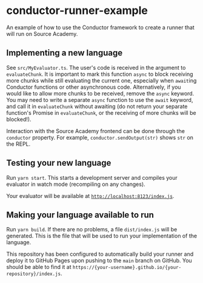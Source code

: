 # conductor-runner-example

An example of how to use the Conductor framework to create a runner that will run on Source Academy.

## Implementing a new language

See `src/MyEvaluator.ts`. The user's code is received in the argument to `evaluateChunk`.
It is important to mark this function `async` to block receiving more chunks while still evaluating the current one,
especially when `await`ing Conductor functions or other asynchronous code.
Alternatively, if you would like to allow more chunks to be received, remove the `async` keyword.
You may need to write a separate `async` function to use the `await` keyword, and call it in `evaluateChunk`
without awaiting (do not return your separate function's Promise in `evaluateChunk`,
or the receiving of more chunks will be blocked!).

Interaction with the Source Academy frontend can be done through the `conductor` property.
For example, `conductor.sendOutput(str)` shows `str` on the REPL.

## Testing your new language

Run `yarn start`. This starts a development server and compiles your evaluator in watch mode
(recompiling on any changes).

Your evaluator will be available at [`http://localhost:8123/index.js`](http://localhost:8123/index.js).

## Making your language available to run

Run `yarn build`. If there are no problems, a file `dist/index.js` will be generated.
This is the file that will be used to run your implementation of the language.

This repository has been configured to automatically build your runner and deploy it to GitHub Pages
upon pushing to the `main` branch on GitHub.
You should be able to find it at `https://{your-username}.github.io/{your-repository}/index.js`.

